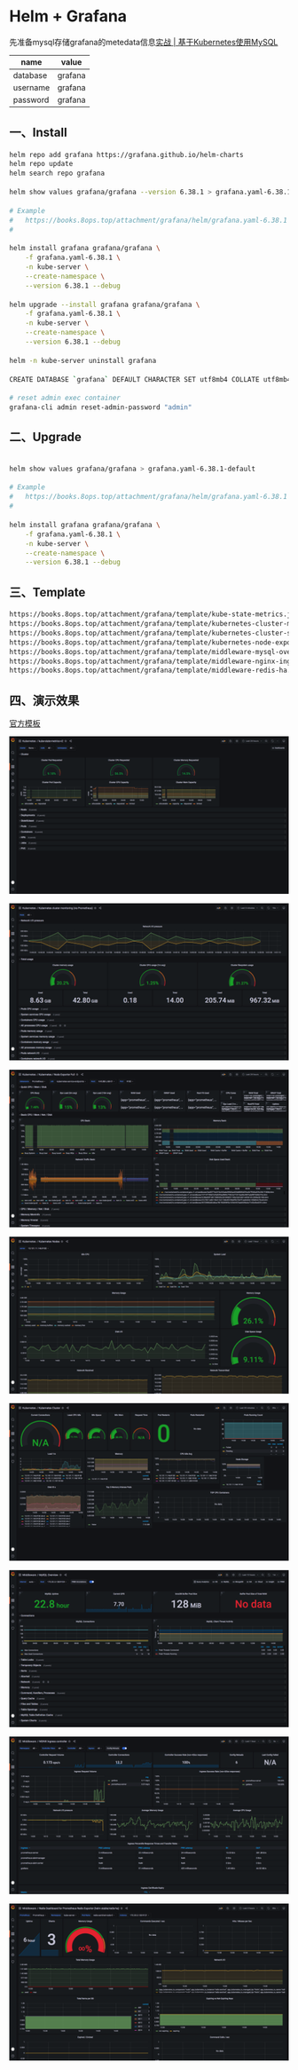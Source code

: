 # Helm + Grafana

先准备mysql存储grafana的metedata信息[实战 | 基于Kubernetes使用MySQL](21-mysql.md)

| name     | value   |
| -------- | ------- |
| database | grafana |
| username | grafana |
| password | grafana |



## 一、Install

```bash
helm repo add grafana https://grafana.github.io/helm-charts
helm repo update
helm search repo grafana
 
helm show values grafana/grafana --version 6.38.1 > grafana.yaml-6.38.1-default 

# Example 
#   https://books.8ops.top/attachment/grafana/helm/grafana.yaml-6.38.1
# 

helm install grafana grafana/grafana \
    -f grafana.yaml-6.38.1 \
    -n kube-server \
    --create-namespace \
    --version 6.38.1 --debug

helm upgrade --install grafana grafana/grafana \
    -f grafana.yaml-6.38.1 \
    -n kube-server \
    --create-namespace \
    --version 6.38.1 --debug
    
helm -n kube-server uninstall grafana    

CREATE DATABASE `grafana` DEFAULT CHARACTER SET utf8mb4 COLLATE utf8mb4_0900_ai_ci;

# reset admin exec container
grafana-cli admin reset-admin-password "admin"
```



## 二、Upgrade

```bash

helm show values grafana/grafana > grafana.yaml-6.38.1-default 

# Example 
#   https://books.8ops.top/attachment/grafana/helm/grafana.yaml-6.38.1
# 

helm install grafana grafana/grafana \
    -f grafana.yaml-6.38.1 \
    -n kube-server \
    --create-namespace \
    --version 6.38.1 --debug
```





## 三、Template



```bash
https://books.8ops.top/attachment/grafana/template/kube-state-metrics.json
https://books.8ops.top/attachment/grafana/template/kubernetes-cluster-monitoring.json
https://books.8ops.top/attachment/grafana/template/kubernetes-cluster-summary.json
https://books.8ops.top/attachment/grafana/template/kubernetes-node-exporter-full.json
https://books.8ops.top/attachment/grafana/template/middleware-mysql-overview.json
https://books.8ops.top/attachment/grafana/template/middleware-nginx-ingress-controller.json
https://books.8ops.top/attachment/grafana/template/middleware-redis-ha.json
```



## 四、演示效果

[官方模板](https://grafana.com/grafana/dashboards/)

![kube-state-metrics](../images/grafana/kube-state-metrics.png)

![Kubernetes cluster monitoring](../images/grafana/kubernetes-cluster-monitoring.png)

![Kubernetes / Node Exporter Full](../images/grafana/kubernetes-node-exporter-full.png)

![Kubernetes Nodes](../images/grafana/kubernetes-nodes.png)

![Kubernetes Cluster](../images/grafana/kuernetes-cluster.png)

![MySQL Overview](../images/grafana/middleware-mysql.png)

![NGINX Ingress controller](../images/grafana/middleware-nginx.png)

![Redis Dashboard for Prometheus Redis Exporter](../images/grafana/middleware-redis.png)

